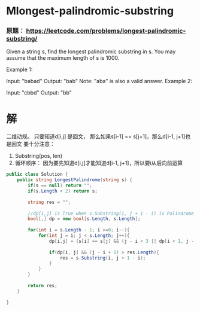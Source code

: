 # Mlongest-palindromic-substring

### 原题： https://leetcode.com/problems/longest-palindromic-substring/
Given a string s, find the longest palindromic substring in s. You may assume that the maximum length of s is 1000.

Example 1:

Input: "babad"
Output: "bab"
Note: "aba" is also a valid answer.
Example 2:

Input: "cbbd"
Output: "bb"

# 解
二维动规。 只要知道d[i,j] 是回文， 那么如果s[i-1] == s[j+1]，那么d[i-1, j+1]也是回文
要十分注意：
1. Substring(pos, len)
2. 循环顺序： 因为要先知道d[i,j]才能知道d[i-1, j+1]，所以要i从后向前运算

```c#
public class Solution {
    public string LongestPalindrome(string s) {
        if(s == null) return "";
        if(s.Length < 2) return s;
        
        string res = "";
        
        //dp[i,j] is True when s.Substring(i, j + 1 - i) is Palindrome
        bool[,] dp = new bool[s.Length, s.Length];
        
        for(int i = s.Length - 1; i >=0; i--){
            for(int j = i; j < s.Length; j++){
                dp[i,j] = (s[i] == s[j] && (j - i < 3 || dp[i + 1, j - 1]));         //包含了偶数相同的情况
                
                if(dp[i, j] && (j - i + 1) > res.Length){
                    res = s.Substring(i, j + 1 - i);
                }
            }
        }
        
        return res;
    }
            
}

```



